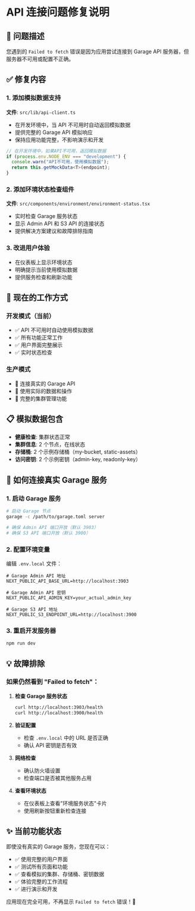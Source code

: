 # API 连接问题修复说明

## 🔧 问题描述

您遇到的 `Failed to fetch` 错误是因为应用尝试连接到 Garage API 服务器，但服务器不可用或配置不正确。

## ✅ 修复内容

### 1. **添加模拟数据支持**

**文件**: `src/lib/api-client.ts`

- 在开发环境中，当 API 不可用时自动返回模拟数据
- 提供完整的 Garage API 模拟响应
- 保持应用功能完整，不影响演示和开发

```typescript
// 在开发环境中，如果API不可用，返回模拟数据
if (process.env.NODE_ENV === "development") {
  console.warn("API不可用，使用模拟数据");
  return this.getMockData<T>(endpoint);
}
```

### 2. **添加环境状态检查组件**

**文件**: `src/components/environment/environment-status.tsx`

- 实时检查 Garage 服务状态
- 显示 Admin API 和 S3 API 的连接状态
- 提供解决方案建议和故障排除指南

### 3. **改进用户体验**

- 在仪表板上显示环境状态
- 明确提示当前使用模拟数据
- 提供服务检查和刷新功能

## 🎯 现在的工作方式

### 开发模式（当前）

- ✅ API 不可用时自动使用模拟数据
- ✅ 所有功能正常工作
- ✅ 用户界面完整展示
- ✅ 实时状态检查

### 生产模式

- 🔄 连接真实的 Garage API
- 🔄 使用实际的数据和操作
- 🔄 完整的集群管理功能

## 📋 模拟数据包含

- **健康检查**: 集群状态正常
- **集群信息**: 2 个节点，在线状态
- **存储桶**: 2 个示例存储桶（my-bucket, static-assets）
- **访问密钥**: 2 个示例密钥（admin-key, readonly-key）

## 🚀 如何连接真实 Garage 服务

### 1. 启动 Garage 服务

```bash
# 启动 Garage 节点
garage -c /path/to/garage.toml server

# 确保 Admin API 端口开放（默认 3903）
# 确保 S3 API 端口开放（默认 3900）
```

### 2. 配置环境变量

编辑 `.env.local` 文件：

```env
# Garage Admin API 地址
NEXT_PUBLIC_API_BASE_URL=http://localhost:3903

# Garage Admin API 密钥
NEXT_PUBLIC_API_ADMIN_KEY=your_actual_admin_key

# Garage S3 API 地址
NEXT_PUBLIC_S3_ENDPOINT_URL=http://localhost:3900
```

### 3. 重启开发服务器

```bash
npm run dev
```

## 💡 故障排除

### 如果仍然看到 "Failed to fetch"：

1. **检查 Garage 服务状态**

   ```bash
   curl http://localhost:3903/health
   curl http://localhost:3900/health
   ```

2. **验证配置**

   - 检查 `.env.local` 中的 URL 是否正确
   - 确认 API 密钥是否有效

3. **网络检查**

   - 确认防火墙设置
   - 检查端口是否被其他服务占用

4. **查看环境状态**
   - 在仪表板上查看"环境服务状态"卡片
   - 使用刷新按钮重新检查连接

## ✨ 当前功能状态

即使没有真实的 Garage 服务，您现在可以：

- ✅ 使用完整的用户界面
- ✅ 测试所有页面和功能
- ✅ 查看模拟的集群、存储桶、密钥数据
- ✅ 体验完整的工作流程
- ✅ 进行演示和开发

应用现在完全可用，不再显示 `Failed to fetch` 错误！🎉
